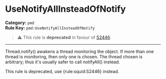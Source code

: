 
# UseNotifyAllInsteadOfNotify
**Category:** `pmd`<br/>
**Rule Key:** `pmd:UseNotifyAllInsteadOfNotify`<br/>
> :warning: This rule is **deprecated** in favour of [S2446](https://rules.sonarsource.com/java/RSPEC-2446).

-----

Thread.notify() awakens a thread monitoring the object. If more than one thread is monitoring, then only one is chosen. The thread chosen is arbitrary; thus it's usually safer to call notifyAll() instead.

<p>
  This rule is deprecated, use {rule:squid:S2446} instead.
</p>

